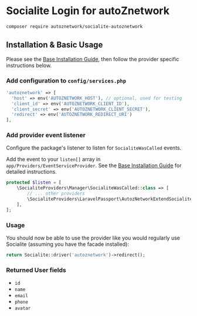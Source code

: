 # Socialite Login for autoZnetwork

```bash
composer require autoznetwork/socialite-autoznetwork
```

## Installation & Basic Usage

Please see the [Base Installation Guide](https://socialiteproviders.com/usage/), then follow the provider specific instructions below.

### Add configuration to `config/services.php`

```php
'autoznetwork' => [
  'host' => env('AUTOZNETWORK_HOST'), // optional, used for testing
  'client_id' => env('AUTOZNETWORK_CLIENT_ID'),
  'client_secret' => env('AUTOZNETWORK_CLIENT_SECRET'),
  'redirect' => env('AUTOZNETWORK_REDIRECT_URI')
],
```

### Add provider event listener

Configure the package's listener to listen for `SocialiteWasCalled` events.

Add the event to your `listen[]` array in `app/Providers/EventServiceProvider`. See the [Base Installation Guide](https://socialiteproviders.com/usage/) for detailed instructions.

```php
protected $listen = [
    \SocialiteProviders\Manager\SocialiteWasCalled::class => [
        // ... other providers
        \SocialiteProviders\LaravelPassport\AutozNetworkExtendSocialite::class.'@handle',
    ],
];
```

### Usage

You should now be able to use the provider like you would regularly use Socialite (assuming you have the facade installed):

```php
return Socialite::driver('autoznetwork')->redirect();
```

### Returned User fields

- `id`
- `name`
- `email`
- `phone`
- `avatar`
